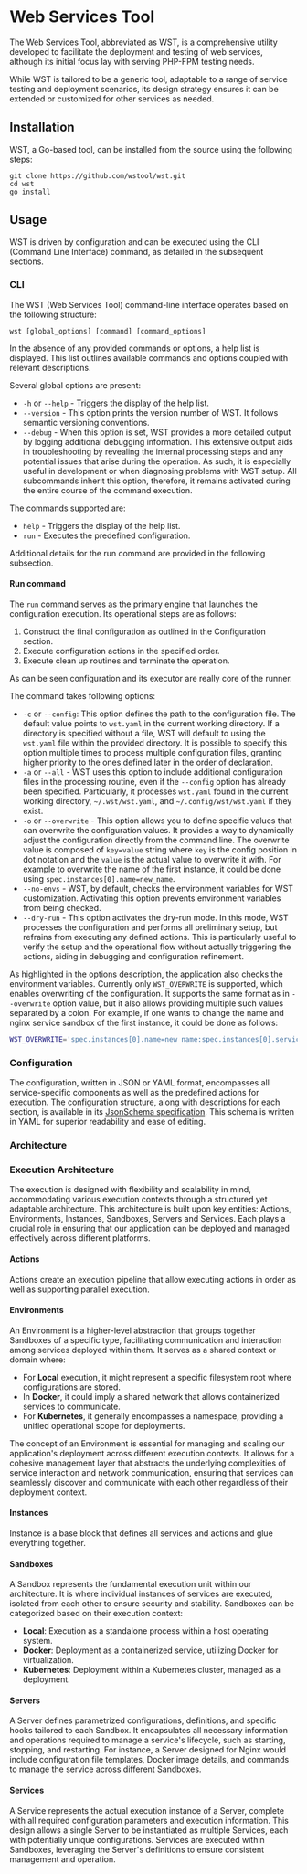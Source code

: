 # Web Services Tool

The Web Services Tool, abbreviated as WST, is a comprehensive utility developed to facilitate the deployment and
testing of web services, although its initial focus lay with serving PHP-FPM testing needs.

While WST is tailored to be a generic tool, adaptable to a range of service testing and deployment scenarios, its
design strategy ensures it can be extended or customized for other services as needed.

## Installation

WST, a Go-based tool, can be installed from the source using the following steps:

```shell
git clone https://github.com/wstool/wst.git
cd wst
go install
```

## Usage

WST is driven by configuration and can be executed using the CLI (Command Line Interface) command, as detailed in
the subsequent sections.

### CLI

The WST (Web Services Tool) command-line interface operates based on the following structure:

```shell
wst [global_options] [command] [command_options]
```

In the absence of any provided commands or options, a help list is displayed. This list outlines available commands and
options coupled with relevant descriptions.

Several global options are present:

- `-h` or `--help` - Triggers the display of the help list.
- `--version` - This option prints the version number of WST. It follows semantic versioning conventions.
- `--debug` - When this option is set, WST provides a more detailed output by logging additional debugging information. 
This extensive output aids in troubleshooting by revealing the internal processing steps and any potential issues that 
arise during the operation. As such, it is especially useful in development or when diagnosing problems with WST setup.
All subcommands inherit this option, therefore, it remains activated during the entire course of the command execution.

The commands supported are:

- `help` - Triggers the display of the help list.
- `run` - Executes the predefined configuration.

Additional details for the run command are provided in the following subsection.

#### Run command

The `run` command serves as the primary engine that launches the configuration execution. Its operational steps are as
follows:

1. Construct the final configuration as outlined in the Configuration section.
2. Execute configuration actions in the specified order.
3. Execute clean up routines and terminate the operation.

As can be seen configuration and its executor are really core of the runner.

The command takes following options:

- `-c` or `--config`: This option defines the path to the configuration file. The default value points to `wst.yaml`
in the current working directory. If a directory is specified without a file, WST will default to
using the `wst.yaml` file within the provided directory. It is possible to specify this option multiple times to process
multiple configuration files, granting higher priority to the ones defined later in the order of declaration.
- `-a` or `--all` - WST uses this option to include additional configuration files in the processing routine, even if
the `--config` option has already been specified. Particularly, it processes `wst.yaml` found in the current working
directory, `~/.wst/wst.yaml`, and `~/.config/wst/wst.yaml` if they exist.
- `-o` or `--overwrite` - This option allows you to define specific values that can overwrite the configuration
values. It provides a way to dynamically adjust the configuration directly from the command line. The overwrite value
is composed of `key=value` string where `key` is the config position in dot notation and the `value` is the actual
value to overwrite it with. For example to overwrite the name of the first instance, it could be done using
`spec.instances[0].name=new_name`.
- `--no-envs` - WST, by default, checks the environment variables for WST customization. Activating this option
prevents environment variables from being checked.
- `--dry-run` - This option activates the dry-run mode. In this mode, WST processes the configuration and performs all
preliminary setup, but refrains from executing any defined actions. This is particularly useful to verify the setup and
the operational flow without actually triggering the actions, aiding in debugging and configuration refinement.

As highlighted in the options description, the application also checks the environment variables. Currently only
`WST_OVERWRITE` is supported, which enables overwriting of the configuration. It supports the same format as in
`--overwrite` option value, but it also allows providing multiple such values separated by a colon. For example, if one
wants to change the name and nginx service sandbox of the first instance, it could be done as follows:
```bash
WST_OVERWRITE='spec.instances[0].name=new name:spec.instances[0].services.nginx.sandbox=docker'
```

### Configuration

The configuration, written in JSON or YAML format, encompasses all service-specific components as well as the
predefined actions for execution. The configuration structure, along with descriptions for each section, is available
in its [JsonSchema specification](schema/wst-schema.yaml). This schema is written in YAML for superior readability
and ease of editing.

### Architecture

### Execution Architecture

The execution is designed with flexibility and scalability in mind, accommodating various execution contexts through
a structured yet adaptable architecture. This architecture is built upon key entities: Actions, Environments, Instances,
Sandboxes, Servers and Services. Each plays a crucial role in ensuring that our application can be deployed and managed
effectively across different platforms.

#### Actions

Actions create an execution pipeline that allow executing actions in order as well as supporting parallel execution.

#### Environments

An Environment is a higher-level abstraction that groups together Sandboxes of a specific type, facilitating
communication and interaction among services deployed within them. It serves as a shared context or domain where:

- For **Local** execution, it might represent a specific filesystem root where configurations are stored.
- In **Docker**, it could imply a shared network that allows containerized services to communicate.
- For **Kubernetes**, it generally encompasses a namespace, providing a unified operational scope for deployments.

The concept of an Environment is essential for managing and scaling our application's deployment across different
execution contexts. It allows for a cohesive management layer that abstracts the underlying complexities of service
interaction and network communication, ensuring that services can seamlessly discover and communicate with each other
regardless of their deployment context.

#### Instances

Instance is a base block that defines all services and actions and glue everything together.

#### Sandboxes

A Sandbox represents the fundamental execution unit within our architecture. It is where individual instances
of services are executed, isolated from each other to ensure security and stability. Sandboxes can be categorized
based on their execution context:

- **Local**: Execution as a standalone process within a host operating system.
- **Docker**: Deployment as a containerized service, utilizing Docker for virtualization.
- **Kubernetes**: Deployment within a Kubernetes cluster, managed as a deployment.

#### Servers

A Server defines parametrized configurations, definitions, and specific hooks tailored to each Sandbox. It encapsulates
all necessary information and operations required to manage a service's lifecycle, such as starting, stopping, and
restarting. For instance, a Server designed for Nginx would include configuration file templates, Docker image
details, and commands to manage the service across different Sandboxes.

#### Services

A Service represents the actual execution instance of a Server, complete with all required configuration parameters and
execution information. This design allows a single Server to be instantiated as multiple Services, each with 
potentially unique configurations. Services are executed within Sandboxes, leveraging the Server's definitions
to ensure consistent management and operation.
